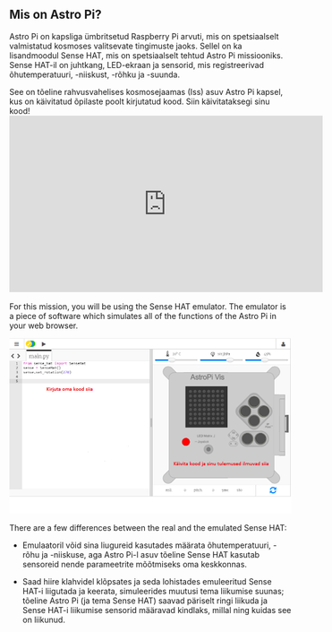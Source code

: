 ## Mis on Astro Pi?

Astro Pi on kapsliga ümbritsetud Raspberry Pi arvuti, mis on spetsiaalselt valmistatud kosmoses valitsevate tingimuste jaoks. Sellel on ka lisandmoodul Sense HAT, mis on spetsiaalselt tehtud Astro Pi missiooniks. Sense HAT-il on juhtkang, LED-ekraan ja sensorid, mis registreerivad õhutemperatuuri, -niiskust, -rõhku ja -suunda.

See on tõeline rahvusvahelises kosmosejaamas (Iss) asuv Astro Pi kapsel, kus on käivitatud õpilaste poolt kirjutatud kood. Siin käivitataksegi sinu kood! <iframe width="560" height="315" src="https://www.youtube.com/embed/4ykbAJeGPMM" frameborder="0" allow="accelerometer; autoplay; encrypted-media; gyroscope; picture-in-picture" allowfullscreen mark="crwd-mark"></iframe> 

>

For this mission, you will be using the Sense HAT emulator. The emulator is a piece of software which simulates all of the functions of the Astro Pi in your web browser.

![Sense HAT emulator](images/sense-hat-emulator.png)

There are a few differences between the real and the emulated Sense HAT:

- Emulaatoril võid sina liugureid kasutades määrata õhutemperatuuri, -rõhu ja -niiskuse, aga Astro Pi-l asuv tõeline Sense HAT kasutab sensoreid nende parameetrite mõõtmiseks oma keskkonnas.

- Saad hiire klahvidel klõpsates ja seda lohistades emuleeritud Sense HAT-i liigutada ja keerata, simuleerides muutusi tema liikumise suunas; tõeline Astro Pi (ja tema Sense HAT) saavad päriselt ringi liikuda ja Sense HAT-i liikumise sensorid määravad kindlaks, millal ning kuidas see on liikunud.